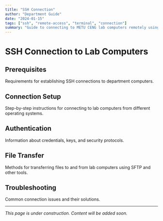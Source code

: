 ```yaml
---
title: "SSH Connection"
author: "Department Guide"
date: "2024-01-15"
tags: ["ssh", "remote-access", "terminal", "connection"]
summary: "Guide to connecting to METU CENG lab computers remotely using SSH"
---
```


# SSH Connection to Lab Computers

## Prerequisites

Requirements for establishing SSH connections to department computers.

## Connection Setup

Step-by-step instructions for connecting to lab computers from different operating systems.

## Authentication

Information about credentials, keys, and security protocols.

## File Transfer

Methods for transferring files to and from lab computers using SFTP and other tools.

## Troubleshooting

Common connection issues and their solutions.

---

*This page is under construction. Content will be added soon.* 